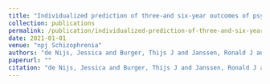 ```yaml
---
title: "Individualized prediction of three-and six-year outcomes of psychosis in a longitudinal multicenter study: a machine learning approach"
collection: publications
permalink: /publication/individualized-prediction-of-three-and-six-year-outcomes-of-psychosis-in-a-longitudinal-multicenter-study-a-machine-learning-approach
date: 2021-01-01
venue: "npj Schizophrenia"
authors: "de Nijs, Jessica and Burger, Thijs J and Janssen, Ronald J and Kia, Seyed Mostafa and van Opstal, Dani{\"e}l PJ and de Koning, Mariken B and de Haan, Lieuwe and Cahn, Wiepke and Schnack, Hugo G"
paperurl: ""
citation: "de Nijs, Jessica and Burger, Thijs J and Janssen, Ronald J and Kia, Seyed Mostafa and van Opstal, Dani{\"e}l PJ and de Koning, Mariken B and de Haan, Lieuwe and Cahn, Wiepke and Schnack, Hugo G (2021). Individualized prediction of three-and six-year outcomes of psychosis in a longitudinal multicenter study: a machine learning approach. npj Schizophrenia."
---
```

